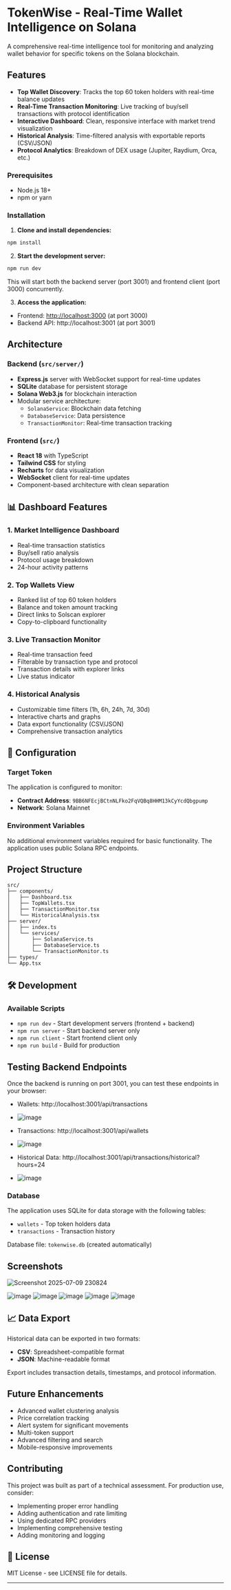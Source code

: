 #  TokenWise - Real-Time Wallet Intelligence on Solana

A comprehensive real-time intelligence tool for monitoring and analyzing wallet behavior for specific tokens on the Solana blockchain.

##  Features

- **Top Wallet Discovery**: Tracks the top 60 token holders with real-time balance updates
- **Real-Time Transaction Monitoring**: Live tracking of buy/sell transactions with protocol identification
- **Interactive Dashboard**: Clean, responsive interface with market trend visualization
- **Historical Analysis**: Time-filtered analysis with exportable reports (CSV/JSON)
- **Protocol Analytics**: Breakdown of DEX usage (Jupiter, Raydium, Orca, etc.)


### Prerequisites

- Node.js 18+ 
- npm or yarn

### Installation

1. **Clone and install dependencies:**
```bash
npm install
```

2. **Start the development server:**
```bash
npm run dev
```

This will start both the backend server (port 3001) and frontend client (port 3000) concurrently.

3. **Access the application:**
- Frontend: [http://localhost:3000](http://localhost:3000/) (at port 3000)
- Backend API: http://localhost:3001 (at port 3001)

##  Architecture

### Backend (`src/server/`)
- **Express.js** server with WebSocket support for real-time updates
- **SQLite** database for persistent storage
- **Solana Web3.js** for blockchain interaction
- Modular service architecture:
  - `SolanaService`: Blockchain data fetching
  - `DatabaseService`: Data persistence
  - `TransactionMonitor`: Real-time transaction tracking

### Frontend (`src/`)
- **React 18** with TypeScript
- **Tailwind CSS** for styling
- **Recharts** for data visualization
- **WebSocket** client for real-time updates
- Component-based architecture with clean separation

## 📊 Dashboard Features

### 1. Market Intelligence Dashboard
- Real-time transaction statistics
- Buy/sell ratio analysis
- Protocol usage breakdown
- 24-hour activity patterns

### 2. Top Wallets View
- Ranked list of top 60 token holders
- Balance and token amount tracking
- Direct links to Solscan explorer
- Copy-to-clipboard functionality

### 3. Live Transaction Monitor
- Real-time transaction feed
- Filterable by transaction type and protocol
- Transaction details with explorer links
- Live status indicator

### 4. Historical Analysis
- Customizable time filters (1h, 6h, 24h, 7d, 30d)
- Interactive charts and graphs
- Data export functionality (CSV/JSON)
- Comprehensive transaction analytics

## 🔧 Configuration

### Target Token
The application is configured to monitor:
- **Contract Address**: `9BB6NFEcjBCtnNLFko2FqVQBq8HHM13kCyYcdQbgpump`
- **Network**: Solana Mainnet

### Environment Variables
No additional environment variables required for basic functionality. The application uses public Solana RPC endpoints.

##  Project Structure

```
src/
├── components/           
│   ├── Dashboard.tsx     
│   ├── TopWallets.tsx    
│   ├── TransactionMonitor.tsx  
│   └── HistoricalAnalysis.tsx  
├── server/             
│   ├── index.ts         
│   └── services/        
│       ├── SolanaService.ts     
│       ├── DatabaseService.ts   
│       └── TransactionMonitor.ts 
├── types/               
└── App.tsx            
```

## 🛠️ Development

### Available Scripts

- `npm run dev` - Start development servers (frontend + backend)
- `npm run server` - Start backend server only
- `npm run client` - Start frontend client only
- `npm run build` - Build for production

## Testing Backend Endpoints

Once the backend is running on port 3001, you can test these endpoints in your browser:

- Wallets: http://localhost:3001/api/transactions
- ![image](https://github.com/user-attachments/assets/13335f47-e307-4a5d-96ba-cfb31a3c13e7)

- Transactions: http://localhost:3001/api/wallets
- ![image](https://github.com/user-attachments/assets/92060773-0737-4606-9a3b-e8ed613ee7db)

- Historical Data: http://localhost:3001/api/transactions/historical?hours=24
- ![image](https://github.com/user-attachments/assets/78bd4314-3772-4c39-a27f-0f7711131abb)


### Database

The application uses SQLite for data storage with the following tables:
- `wallets` - Top token holders data
- `transactions` - Transaction history

Database file: `tokenwise.db` (created automatically)

## Screenshots 
![Screenshot 2025-07-09 230824](https://github.com/user-attachments/assets/f2aba4d3-dda3-42c7-aa26-16c055f6ac2e)

![image](https://github.com/user-attachments/assets/167fcb6b-9452-4c56-ba32-e26394e0920f)
![image](https://github.com/user-attachments/assets/3287731f-36f6-4e3b-8196-63f895623635)
![image](https://github.com/user-attachments/assets/c4066a1e-0a67-4d43-a1d8-c170439fd6ef)
![image](https://github.com/user-attachments/assets/0caf7ec8-5835-45bc-8ac3-d600c7fc116f)
![image](https://github.com/user-attachments/assets/6fbc3780-f823-47d8-86f8-0eec5d4dd9af)


## 📈 Data Export

Historical data can be exported in two formats:
- **CSV**: Spreadsheet-compatible format
- **JSON**: Machine-readable format

Export includes transaction details, timestamps, and protocol information.

## Future Enhancements

- Advanced wallet clustering analysis
- Price correlation tracking
- Alert system for significant movements
- Multi-token support
- Advanced filtering and search
- Mobile-responsive improvements

## Contributing

This project was built as part of a technical assessment. For production use, consider:
- Implementing proper error handling
- Adding authentication and rate limiting
- Using dedicated RPC providers
- Implementing comprehensive testing
- Adding monitoring and logging

## 📄 License

MIT License - see LICENSE file for details.

---

